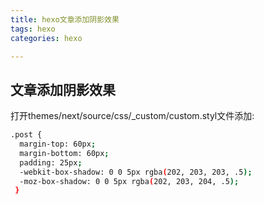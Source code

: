 ```yaml
---
title: hexo文章添加阴影效果
tags: hexo
categories: hexo

---
```


## 文章添加阴影效果
打开themes/next/source/css/_custom/custom.styl文件添加:
```bash
.post {
  margin-top: 60px;
  margin-bottom: 60px;
  padding: 25px;
  -webkit-box-shadow: 0 0 5px rgba(202, 203, 203, .5);
  -moz-box-shadow: 0 0 5px rgba(202, 203, 204, .5);
 }
```










